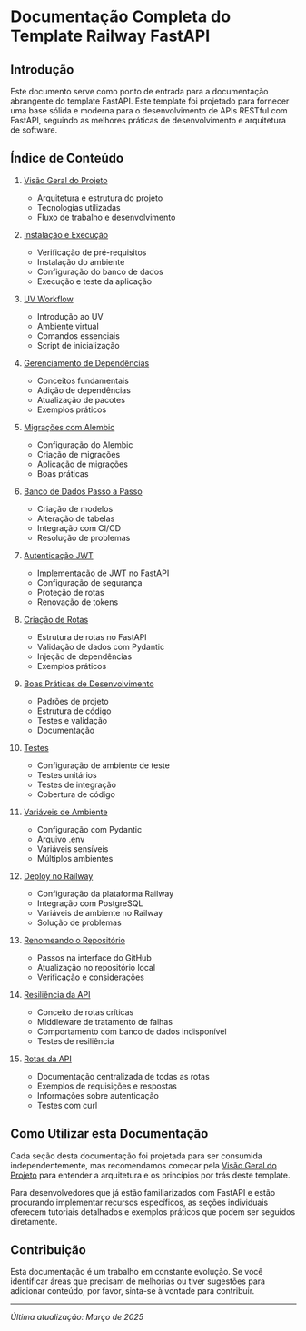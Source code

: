 # Documentação Completa do Template Railway FastAPI

## Introdução

Este documento serve como ponto de entrada para a documentação abrangente do template FastAPI. Este template foi projetado para fornecer uma base sólida e moderna para o desenvolvimento de APIs RESTful com FastAPI, seguindo as melhores práticas de desenvolvimento e arquitetura de software.

## Índice de Conteúdo

1. [Visão Geral do Projeto](./visao_geral.md)
   - Arquitetura e estrutura do projeto
   - Tecnologias utilizadas
   - Fluxo de trabalho e desenvolvimento

2. [Instalação e Execução](./instalacao_execucao.md)
   - Verificação de pré-requisitos
   - Instalação do ambiente
   - Configuração do banco de dados
   - Execução e teste da aplicação

3. [UV Workflow](./uv_workflow.md)
   - Introdução ao UV
   - Ambiente virtual
   - Comandos essenciais
   - Script de inicialização

4. [Gerenciamento de Dependências](./gerenciamento_dependencias.md)
   - Conceitos fundamentais
   - Adição de dependências
   - Atualização de pacotes
   - Exemplos práticos

5. [Migrações com Alembic](./alembic_migracao.md)
   - Configuração do Alembic
   - Criação de migrações
   - Aplicação de migrações
   - Boas práticas

6. [Banco de Dados Passo a Passo](./banco_de_dados_passo_a_passo.md)
   - Criação de modelos
   - Alteração de tabelas
   - Integração com CI/CD
   - Resolução de problemas

7. [Autenticação JWT](./autenticacao_jwt.md)
   - Implementação de JWT no FastAPI
   - Configuração de segurança
   - Proteção de rotas
   - Renovação de tokens

8. [Criação de Rotas](./criacao_rotas.md)
   - Estrutura de rotas no FastAPI
   - Validação de dados com Pydantic
   - Injeção de dependências
   - Exemplos práticos

9. [Boas Práticas de Desenvolvimento](./boas_praticas.md)
   - Padrões de projeto
   - Estrutura de código
   - Testes e validação
   - Documentação

10. [Testes](./testes.md)
    - Configuração de ambiente de teste
    - Testes unitários
    - Testes de integração
    - Cobertura de código

11. [Variáveis de Ambiente](./variaveis_ambiente.md)
    - Configuração com Pydantic
    - Arquivo .env
    - Variáveis sensíveis
    - Múltiplos ambientes

12. [Deploy no Railway](./deploy_railway.md)
    - Configuração da plataforma Railway
    - Integração com PostgreSQL
    - Variáveis de ambiente no Railway
    - Solução de problemas

13. [Renomeando o Repositório](./renomeando_repositorio.md)
    - Passos na interface do GitHub
    - Atualização no repositório local
    - Verificação e considerações

14. [Resiliência da API](./resiliencia_api.md)
    - Conceito de rotas críticas
    - Middleware de tratamento de falhas
    - Comportamento com banco de dados indisponível
    - Testes de resiliência

15. [Rotas da API](./rotas_da_api.md)
    - Documentação centralizada de todas as rotas
    - Exemplos de requisições e respostas
    - Informações sobre autenticação
    - Testes com curl

## Como Utilizar esta Documentação

Cada seção desta documentação foi projetada para ser consumida independentemente, mas recomendamos começar pela [Visão Geral do Projeto](./visao_geral.md) para entender a arquitetura e os princípios por trás deste template.

Para desenvolvedores que já estão familiarizados com FastAPI e estão procurando implementar recursos específicos, as seções individuais oferecem tutoriais detalhados e exemplos práticos que podem ser seguidos diretamente.

## Contribuição

Esta documentação é um trabalho em constante evolução. Se você identificar áreas que precisam de melhorias ou tiver sugestões para adicionar conteúdo, por favor, sinta-se à vontade para contribuir.

---

*Última atualização: Março de 2025*
